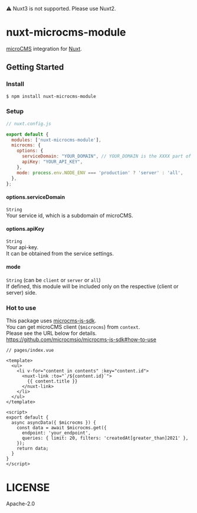 ⚠️ Nuxt3 is not supported. Please use Nuxt2.

# nuxt-microcms-module
[microCMS](https://microcms.io) integration for [Nuxt](https://nuxtjs.org/).

## Getting Started

### Install

```bash
$ npm install nuxt-microcms-module
```

### Setup

```javascript
// nuxt.config.js

export default {
  modules: ['nuxt-microcms-module'],
  microcms: {
    options: {
      serviceDomain: "YOUR_DOMAIN", // YOUR_DOMAIN is the XXXX part of XXXX.microcms.io
      apiKey: "YOUR_API_KEY",
    },
    mode: process.env.NODE_ENV === 'production' ? 'server' : 'all',
  },
};
```

#### options.serviceDomain
`String`  
Your service id, which is a subdomain of microCMS.

#### options.apiKey
`String`  
Your api-key.  
It can be obtained from the service settings. 

#### mode
`String` (can be `client` or `server` or `all`)  
If defined, this module will be included only on the respective (client or server) side.

### Hot to use
This package uses [microcms-js-sdk](https://github.com/microcmsio/microcms-js-sdk).  
You can get microCMS client (`$microcms`) from `context`.  
Please see the URL below for details.  
https://github.com/microcmsio/microcms-js-sdk#how-to-use

```vue
// pages/index.vue

<template>
  <ul>
    <li v-for="content in contents" :key="content.id">
      <nuxt-link :to="`/${content.id}`">
        {{ content.title }}
      </nuxt-link>
    </li>
  </ul>
</template>

<script>
export default {
  async asyncData({ $microcms }) {
    const data = await $microcms.get({
      endpoint: 'your_endpoint',
      queries: { limit: 20, filters: 'createdAt[greater_than]2021' },
    });
    return data;
  }
}
</script>
```

# LICENSE

Apache-2.0
